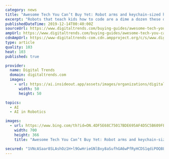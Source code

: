```yaml
---
category: news
title: "Awesome Tech You Can’t Buy Yet: Robot arms and keychain-sized hard drives"
excerpt: "Robots that teach kids how to code are a dime a dozen these days ... you to use grid-tied solar energy without any special permission from your utility company. “We created SolarRegulator, an artificial intelligence computer to contain generated energy behind your meter where the utility company does not own,” the company explains."
publishedDateTime: 2019-12-14T00:40:00Z
sourceUrl: https://www.digitaltrends.com/buying-guides/awesome-tech-you-cant-buy-yet-version-1575676561/
ampUrl: https://www.digitaltrends.com/buying-guides/awesome-tech-you-cant-buy-yet-version-1575676561/?amp
cdnAmpUrl: https://www-digitaltrends-com.cdn.ampproject.org/c/s/www.digitaltrends.com/buying-guides/awesome-tech-you-cant-buy-yet-version-1575676561/?amp
type: article
quality: 103
heat: 103
published: true

provider:
  name: Digital Trends
  domain: digitaltrends.com
  images:
    - url: https://ai.insideout.app/assets/images/organizations/digitaltrends.com-50x50.jpg
      width: 50
      height: 50

topics:
  - AI
  - AI in Robotics

images:
  - url: https://www.bing.com/th?id=ON.4DF5E68C75017BDE695AF4D5C5B609FE
    width: 700
    height: 366
    title: "Awesome Tech You Can’t Buy Yet: Robot arms and keychain-sized hard drives"

secured: "1VNcASaar8SLAshOz1H+l9GwHrieGNlBxy8aSufhGA6wPfRyHCDS1qdiPOQ8Lo6T7pWq3SLn5M2dsTwrQMOy9B5pym7VPbZJf8NKCBbOuQ4uCIuLNoszmKGaqjnEX09eaUepMF/iuJ6d7Ef5tMgPbrWvr9X2tI7PV5Ux0pbxlD0KUdiaKECd0XuztiXNGF81Ugb/DTfoc3lONSibcfjT0My5F28Wzt8La4qn0IZQjkIBI0/fVp2g7dvjV9zVbUrT/mDHtZV34+dxVpaNdACo8w==;GrglSuHr9hdp7OfaapTghQ=="
---
```


